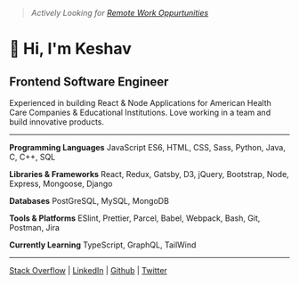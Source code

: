 > _Actively Looking for [Remote Work Oppurtunities](mailto:keshav.dulal@gmail.com)_

# 👋 Hi, I'm Keshav  

## Frontend Software Engineer

Experienced in building React & Node Applications for American Health Care Companies & Educational Institutions. Love working in a team and build innovative products.

---

**Programming Languages** JavaScript ES6, HTML, CSS, Sass, Python, Java, C, C++, SQL

**Libraries & Frameworks** React, Redux, Gatsby, D3, jQuery, Bootstrap, Node, Express, Mongoose, Django

**Databases** PostGreSQL, MySQL, MongoDB

**Tools & Platforms** ESlint, Prettier, Parcel, Babel, Webpack, Bash, Git, Postman, Jira

**Currently Learning** TypeScript, GraphQL, TailWind 

<!-- I am a keen modern-day youth with a degree in Computer Science Engineering and a passionate digital content creator. -->

<!-- I have over 2 years of experience of developing large-scale real-world applications for American Health Care Industries using technologies like in React, Node, Python, Django & PostgreSQL while working fulltime at  [Leapfrog Technology](https://www.lftechnology.com) between 2016-2018. -->

<!-- To summariz my learning experience as a web developer is to understanding the problem and finding solutions while communicating actively with team and client. -->

<!-- During 2018-2020, I tried to find my own path and took a deep dive into the world of digital content creation, travel while living like a digital nomad and running a series of businesses one after another. It didn’t go as planned but I certainly learned a lot of things that I couldn’t have otherwise sitting on the desk. I can’t just summarize them all here. Perhaps over a coffee someday when social-distancing becomes a thing of a past. Coming to COVID, it certainly has given me a push to resume development actively without letting go of my creative pursuits in digital content creation, and I am looking forward to merge all these horizons I’ve seen and learnt from, together to forge something new. -->

<!-- In my works, I try to draw perspectives from so many different yet intriguing areas such of Software Development, Technology, Human behaviour, Psychology, Digital Content Creation & Consumption, Minimalism & Essentialism, Nature, Travel and so many other avenues of life-experiences. I am driven by this zeal of creating something meaningful and timeless. -->

<!-- I am currently based on Kathmandu, Nepal. However, sometimes you might find me hiking around the foothills of Himalayas. I love trekking, reading books, coffee, colours, conversation and adventure. I certainly don’t mind relocation in a Post-COVID world however Remote-work is the way to go now. -->

---

<!-- ### Find me around the web -->
<!-- Engineering -->

[Stack Overflow](https://stackoverflow.com/users/3556531/keshavdulal) | [LinkedIn](https://linkedin.com/keshavdulal) | [Github](https://github.com/Keshavdulal) | [Twitter](https://twitter.com/keshavdulal)

<!-- Film-making / Photography / Writing -->

<!-- > [YouTube](https://www.youtube.com/keshavdulal) | [Instagram](https://www.instagram.com/keshav.dulal) | [Medium](https://medium.com/@keshavdulal) -->